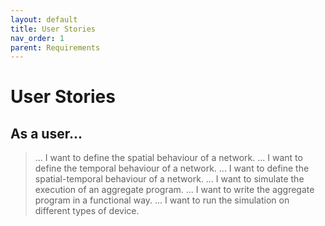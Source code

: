 ```yaml
---
layout: default
title: User Stories
nav_order: 1
parent: Requirements
---
```

# User Stories

## As a user...

> ... I want to define the spatial behaviour of a network.
> ... I want to define the temporal behaviour of a network.
> ... I want to define the spatial-temporal behaviour of a network.
> ... I want to simulate the execution of an aggregate program.
> ... I want to write the aggregate program in a functional way.
> ... I want to run the simulation on different types of device.